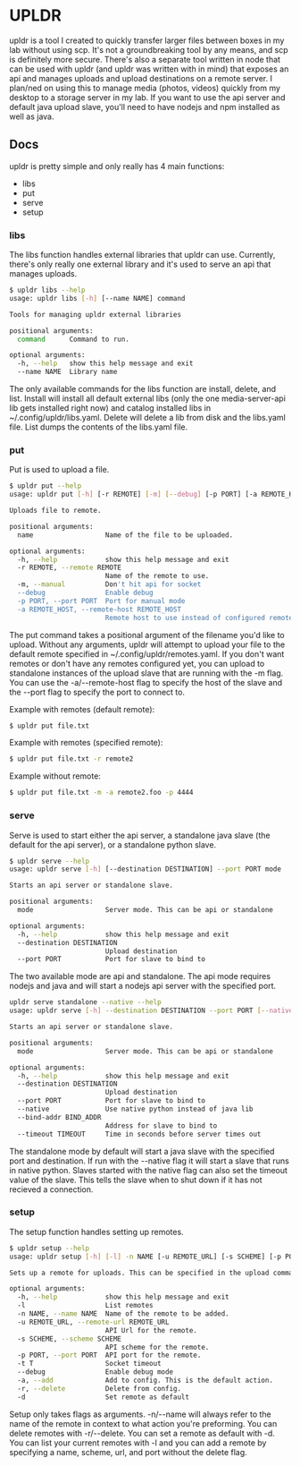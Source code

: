 # UPLDR

upldr is a tool I created to quickly transfer larger files between boxes in my lab without using scp. It's not a groundbreaking tool by any means, and scp is definitely more secure. There's also a separate tool written in node that can be used with upldr (and upldr was written with in mind) that exposes an api and manages uploads and upload destinations on a remote server. I plan/ned on using this to manage media (photos, videos) quickly from my desktop to a storage server in my lab. If you want to use the api server and default java upload slave, you'll need to have nodejs and npm installed as well as java.

## Docs
upldr is pretty simple and only really has 4 main functions:
* libs
* put
* serve
* setup

### libs
The libs function handles external libraries that upldr can use. Currently, there's only really one external library and it's used to serve an api that manages uploads.
```bash
$ upldr libs --help
usage: upldr libs [-h] [--name NAME] command

Tools for managing upldr external libraries

positional arguments:
  command      Command to run.

optional arguments:
  -h, --help   show this help message and exit
  --name NAME  Library name

```
The only available commands for the libs function are install, delete, and list. Install will install all default external libs (only the one media-server-api lib gets installed right now) and catalog installed libs in ~/.config/upldr/libs.yaml. Delete will delete a lib from disk and the libs.yaml file. List dumps the contents of the libs.yaml file.

### put
Put is used to upload a file.
```bash
$ upldr put --help
usage: upldr put [-h] [-r REMOTE] [-m] [--debug] [-p PORT] [-a REMOTE_HOST] name

Uploads file to remote.

positional arguments:
  name                  Name of the file to be uploaded.

optional arguments:
  -h, --help            show this help message and exit
  -r REMOTE, --remote REMOTE
                        Name of the remote to use.
  -m, --manual          Don't hit api for socket
  --debug               Enable debug
  -p PORT, --port PORT  Port for manual mode
  -a REMOTE_HOST, --remote-host REMOTE_HOST
                        Remote host to use instead of configured remote
```
The put command takes a positional argument of the filename you'd like to upload. Without any arguments, upldr will attempt to upload your file to the default remote specified in ~/.config/upldr/remotes.yaml. If you don't want remotes or don't have any remotes configured yet, you can upload to standalone instances of the upload slave that are running with the -m flag. You can use the -a/--remote-host flag to specify the host of the slave and the --port flag to specify the port to connect to.

Example with remotes (default remote):
```bash
$ upldr put file.txt
```
Example with remotes (specified remote):
```bash
$ upldr put file.txt -r remote2
```
Example without remote:
```bash
$ upldr put file.txt -m -a remote2.foo -p 4444
```

### serve
Serve is used to start either the api server, a standalone java slave (the default for the api server), or a standalone python slave.
```bash
$ upldr serve --help 
usage: upldr serve [-h] [--destination DESTINATION] --port PORT mode

Starts an api server or standalone slave.

positional arguments:
  mode                  Server mode. This can be api or standalone

optional arguments:
  -h, --help            show this help message and exit
  --destination DESTINATION
                        Upload destination
  --port PORT           Port for slave to bind to
```
The two available mode are api and standalone. The api mode requires nodejs and java and will start a nodejs api server with the specified port. 
```bash
upldr serve standalone --native --help 
usage: upldr serve [-h] --destination DESTINATION --port PORT [--native] [--bind-addr BIND_ADDR] [--timeout TIMEOUT] mode

Starts an api server or standalone slave.

positional arguments:
  mode                  Server mode. This can be api or standalone

optional arguments:
  -h, --help            show this help message and exit
  --destination DESTINATION
                        Upload destination
  --port PORT           Port for slave to bind to
  --native              Use native python instead of java lib
  --bind-addr BIND_ADDR
                        Address for slave to bind to
  --timeout TIMEOUT     Time in seconds before server times out

```
The standalone mode by default will start a java slave with the specified port and destination. If run with the --native flag it will start a slave that runs in native python. Slaves started with the native flag can also set the timeout value of the slave. This tells the slave when to shut down if it has not recieved a connection.

### setup
The setup function handles setting up remotes.
```bash
$ upldr setup --help                                                                                                                                         (master) 
usage: upldr setup [-h] [-l] -n NAME [-u REMOTE_URL] [-s SCHEME] [-p PORT] [-t T] [--debug] [-a] [-r] [-d]

Sets up a remote for uploads. This can be specified in the upload command.

optional arguments:
  -h, --help            show this help message and exit
  -l                    List remotes
  -n NAME, --name NAME  Name of the remote to be added.
  -u REMOTE_URL, --remote-url REMOTE_URL
                        API Url for the remote.
  -s SCHEME, --scheme SCHEME
                        API scheme for the remote.
  -p PORT, --port PORT  API port for the remote.
  -t T                  Socket timeout
  --debug               Enable debug mode
  -a, --add             Add to config. This is the default action.
  -r, --delete          Delete from config.
  -d                    Set remote as default
```
Setup only takes flags as arguments. -n/--name will always refer to the name of the remote in context to what action you're preforming. You can delete remotes with -r/--delete. You can set a remote as default with -d. You can list your current remotes with -l and you can add a remote by specifying a name, scheme, url, and port without the delete flag. 